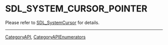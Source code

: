 # SDL_SYSTEM_CURSOR_POINTER

Please refer to [SDL_SystemCursor](SDL_SystemCursor) for details.

----
[CategoryAPI](CategoryAPI), [CategoryAPIEnumerators](CategoryAPIEnumerators)

